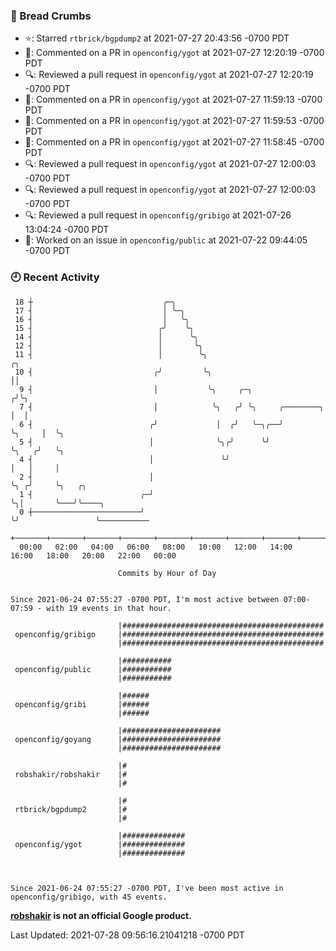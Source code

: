 ### 🍞 Bread Crumbs

 * ⭐️: Starred `rtbrick/bgpdump2` at 2021-07-27 20:43:56 -0700 PDT
 * 💬: Commented on a PR in  `openconfig/ygot` at 2021-07-27 12:20:19 -0700 PDT
 * 🔍: Reviewed a pull request in  `openconfig/ygot` at 2021-07-27 12:20:19 -0700 PDT
 * 💬: Commented on a PR in  `openconfig/ygot` at 2021-07-27 11:59:13 -0700 PDT
 * 💬: Commented on a PR in  `openconfig/ygot` at 2021-07-27 11:59:53 -0700 PDT
 * 💬: Commented on a PR in  `openconfig/ygot` at 2021-07-27 11:58:45 -0700 PDT
 * 🔍: Reviewed a pull request in  `openconfig/ygot` at 2021-07-27 12:00:03 -0700 PDT
 * 🔍: Reviewed a pull request in  `openconfig/ygot` at 2021-07-27 12:00:03 -0700 PDT
 * 🔍: Reviewed a pull request in  `openconfig/gribigo` at 2021-07-26 13:04:24 -0700 PDT
 * 👀: Worked on an issue in `openconfig/public` at 2021-07-22 09:44:05 -0700 PDT

### 🕘 Recent Activity
```
 18 ┼                             ╭─╮
 17 ┤                             │ ╰─╮
 16 ┤                             │   ╰╮
 15 ┤                            ╭╯    ╰╮
 14 ┤                            │      ╰╮
 12 ┤                            │       ╰╮
 11 ┤                            │        ╰╮                                 ╭╮
 10 ┤                           ╭╯         ╰╮                                ││
  9 ┤                           │           ╰╮     ╭─╮                      ╭╯╰╮
  7 ┤                           │            ╰╮   ╭╯ ╰╮     ╭────────╮      │  │
  6 ┤                          ╭╯             │  ╭╯   ╰─╮╭──╯        ╰╮     │  ╰╮
  5 ┤                          │              ╰╮╭╯      ╰╯            ╰╮   ╭╯   ╰╮
  4 ┤                          │               ╰╯                      │   │     │
  2 ┤                          │                                       ╰╮ ╭╯     ╰╮   ╭╮
  1 ┤                        ╭─╯                                        ╰╮│       ╰───╯╰────╮
  0 ┼────────────────────────╯                                           ╰╯                 ╰───────────
    +───────+───────+───────+───────+───────+───────+───────+───────+───────+───────+───────+───────+────
  00:00   02:00   04:00   06:00   08:00   10:00   12:00   14:00   16:00   18:00   20:00   22:00   00:00   

						Commits by Hour of Day


Since 2021-06-24 07:55:27 -0700 PDT, I'm most active between 07:00-07:59 - with 19 events in that hour.

```



```
                        |#############################################
 openconfig/gribigo     |#############################################
                        |#############################################

                        |###########
 openconfig/public      |###########
                        |###########

                        |######
 openconfig/gribi       |######
                        |######

                        |######################
 openconfig/goyang      |######################
                        |######################

                        |#
 robshakir/robshakir    |#
                        |#

                        |#
 rtbrick/bgpdump2       |#
                        |#

                        |##############
 openconfig/ygot        |##############
                        |##############



Since 2021-06-24 07:55:27 -0700 PDT, I've been most active in openconfig/gribigo, with 45 events.

```
**[robshakir](mailto:robjs@google.com) is not an official Google product.**  


Last Updated: 2021-07-28 09:56:16.21041218 -0700 PDT
